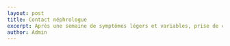 ```yaml
---
layout: post
title: Contact néphrologue
excerpt: Après une semaine de symptômes légers et variables, prise de contact avec le néphrologue pour information. Celui-ci demande une prise de sang
author: Admin
---
```


